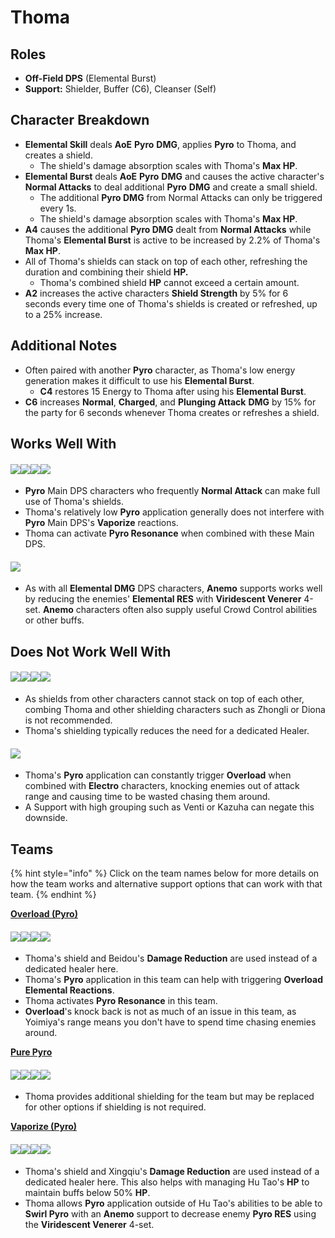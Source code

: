 # Thoma

## Roles

* **Off-Field DPS** (Elemental Burst)
* **Support:** Shielder, Buffer (C6), Cleanser (Self)

## Character Breakdown

* **Elemental Skill** deals **AoE** **Pyro** **DMG**, applies **Pyro** to Thoma, and creates a shield.
  * The shield's damage absorption scales with Thoma's **Max HP**.
* **Elemental Burst** deals **AoE** **Pyro** **DMG** and causes the active character's **Normal Attacks** to deal additional **Pyro** **DMG** and create a small shield.
  * The additional **Pyro DMG** from Normal Attacks can only be triggered every 1s.
  * The shield's damage absorption scales with Thoma's **Max HP**.
* **A4** causes the additional **Pyro DMG** dealt from **Normal Attacks** while Thoma's **Elemental Burst** is active to be increased by 2.2% of Thoma's **Max HP**.
* All of Thoma's shields can stack on top of each other, refreshing the duration and combining their shield **HP.**
  * Thoma's combined shield **HP** cannot exceed a certain amount.
* **A2** increases the active characters **Shield Strength** by 5% for 6 seconds every time one of Thoma's shields is created or refreshed, up to a 25% increase.

## Additional Notes

* Often paired with another **Pyro** character, as Thoma's low energy generation makes it difficult to use his **Elemental Burst**.
  * **C4** restores 15 Energy to Thoma after using his **Elemental Burst**.
* **C6** increases **Normal**, **Charged**, and **Plunging Attack** **DMG** by 15% for the party for 6 seconds whenever Thoma creates or refreshes a shield.

## Works Well With

#### ![](../../.gitbook/assets/ui\_avataricon\_yanfei.png)![](../../.gitbook/assets/ui\_avataricon\_yoimiya.png)![](../../.gitbook/assets/ui\_avataricon\_hutao.png)![](../../.gitbook/assets/ui\_avataricon\_diluc.png)

* **Pyro** Main DPS characters who frequently **Normal Attack** can make full use of Thoma's shields.
* Thoma's relatively low **Pyro** application generally does not interfere with **Pyro** Main DPS's **Vaporize** reactions.
* Thoma can activate **Pyro Resonance** when combined with these Main DPS.

#### ![](../../.gitbook/assets/ui\_icon\_anemo.webp)

* As with all **Elemental DMG** DPS characters, **Anemo** supports works well by reducing the enemies' **Elemental RES** with **Viridescent Venerer** 4-set. **Anemo** characters often also supply useful Crowd Control abilities or other buffs.

## Does Not Work Well With

#### ![](../../.gitbook/assets/ui\_avataricon\_zhongli.png)![](../../.gitbook/assets/ui\_avataricon\_diona.png)![](../../.gitbook/assets/ui\_avataricon\_kokomi.png)![](../../.gitbook/assets/ui\_avataricon\_barbara.png)

* As shields from other characters cannot stack on top of each other, combing Thoma and other shielding characters such as Zhongli or Diona is not recommended.
* Thoma's shielding typically reduces the need for a dedicated Healer.

#### ![](../../.gitbook/assets/ui\_icon\_electro.webp)

* Thoma's **Pyro** application can constantly trigger **Overload** when combined with **Electro** characters, knocking enemies out of attack range and causing time to be wasted chasing them around.
* A Support with high grouping such as Venti or Kazuha can negate this downside.

## Teams

{% hint style="info" %}
Click on the team names below for more details on how the team works and alternative support options that can work with that team.
{% endhint %}

[**Overload (Pyro)**](../../teams/overload.md)

#### ![](../../.gitbook/assets/ui\_avataricon\_yoimiya.png)![](../../.gitbook/assets/ui\_avataricon\_fischl.png)![](../../.gitbook/assets/ui\_avataricon\_beidou.png)![](../../.gitbook/assets/ui\_avataricon\_thoma.png)

* Thoma's shield and Beidou's **Damage Reduction** are used instead of a dedicated healer here.
* Thoma's **Pyro** application in this team can help with triggering **Overload Elemental Reactions**.
* Thoma activates **Pyro Resonance** in this team.
* **Overload**'s knock back is not as much of an issue in this team, as Yoimiya's range means you don't have to spend time chasing enemies around.

[**Pure Pyro**](../../teams/pure-pyro.md)

#### ![](../../.gitbook/assets/ui\_avataricon\_yanfei.png)![](../../.gitbook/assets/ui\_avataricon\_thoma.png)![](../../.gitbook/assets/ui\_avataricon\_kazuha.png)![](../../.gitbook/assets/ui\_avataricon\_bennett.png)

* Thoma provides additional shielding for the team but may be replaced for other options if shielding is not required.

[**Vaporize (Pyro)**](../../teams/reverse-vaporize.md)

#### ![](../../.gitbook/assets/ui\_avataricon\_hutao.png)![](../../.gitbook/assets/ui\_avataricon\_xingqiu.png)![](../../.gitbook/assets/ui\_avataricon\_kazuha.png)![](../../.gitbook/assets/ui\_avataricon\_thoma.png)

* Thoma's shield and Xingqiu's **Damage Reduction** are used instead of a dedicated healer here. This also helps with managing Hu Tao's **HP** to maintain buffs below 50% **HP**.
* Thoma allows **Pyro** application outside of Hu Tao's abilities to be able to **Swirl Pyro** with an **Anemo** support to decrease enemy **Pyro RES** using the **Viridescent Venerer** 4-set.
